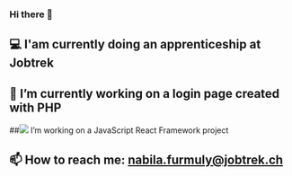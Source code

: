 ### Hi there 👋
## :computer: I'am currently doing an apprenticeship at Jobtrek 
## 🔭 I’m currently working on a login page created with PHP
##<img src="https://www.google.com/url?sa=t&rct=j&q=&esrc=s&source=web&cd=&cad=rja&uact=8&ved=2ahUKEwjQ7p36ncv5AhU__rsIHV9pC-sQqa4BegQIEhAA&url=https%3A%2F%2Fcommons.wikimedia.org%2Fwiki%2FFile%3AReact-icon.svg&usg=AOvVaw0Z2e58fpt0xCyTg6tr5U6H"> I’m working on a JavaScript React Framework project  
## 📫 How to reach me: nabila.furmuly@jobtrek.ch

<!--
**Furmuly/Furmuly** is a ✨ _special_ ✨ repository because its `README.md` (this file) appears on your GitHub profile.

Here are some ideas to get you started:
## :computer: I'am currently doing an apprenticeship at Jobtrek 
## 🔭 I’m currently working on a login page created with PHP
## 🌱 I’m currently learning PHP/PDO
## 📫 How to reach me: nabila.furmuly@jobtrek.ch

-->
